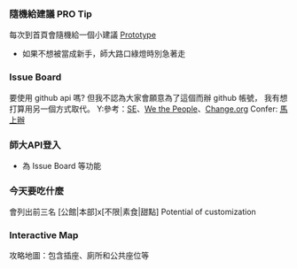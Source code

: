 ### 隨機給建議 PRO Tip
每次到首頁會隨機給一個小建議
[Prototype](https://github.com/RexYuan/Rex-one-page-DIY)
* 如果不想被當成新手，師大路口綠燈時別急著走

### Issue Board
要使用 github api 嗎?
但我不認為大家會願意為了這個而辦 github 帳號，
我有想打算用另一個方式取代。
Y:參考：[SE](http://stackexchange.com/)、[We the People](https://petitions.whitehouse.gov/petitions)、[Change.org](https://www.change.org/petitions)
Confer: [馬上辦](http://www3.ntnu.edu.tw/portal/MSB/)

### 師大API登入
* 為 Issue Board 等功能

### 今天要吃什麼
會列出前三名
[公館|本部]x[不限|素食|甜點]
Potential of customization

### Interactive Map
攻略地圖：包含插座、廁所和公共座位等
